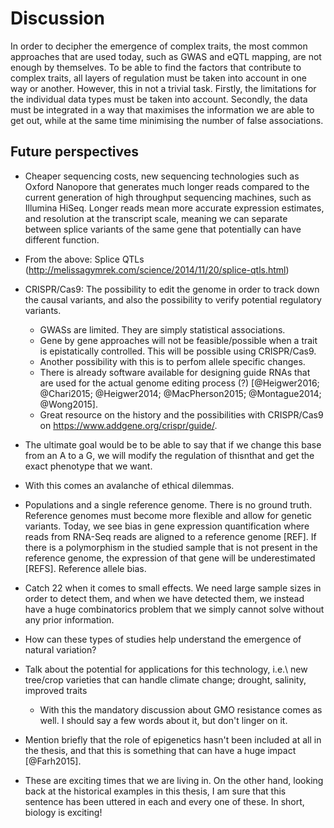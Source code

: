 # Discussion

In order to decipher the emergence of complex traits, the most common approaches that are used today, such as GWAS and eQTL mapping, are not enough by themselves. To be able to find the factors that contribute to complex traits, all layers of regulation must be taken into account in one way or another. However, this in not a trivial task. Firstly, the limitations for the individual data types must be taken into account. Secondly, the data must be integrated in a way that maximises the information we are able to get out, while at the same time minimising the number of false associations.

## Future perspectives

- Cheaper sequencing costs, new sequencing technologies such as Oxford Nanopore that generates much longer reads compared to the current generation of high throughput sequencing machines, such as Illumina HiSeq. Longer reads mean more accurate expression estimates, and resolution at the transcript scale, meaning we can separate between splice variants of the same gene that potentially can have different function.
- From the above: Splice QTLs (http://melissagymrek.com/science/2014/11/20/splice-qtls.html)
- CRISPR/Cas9: The possibility to edit the genome in order to track down the causal variants, and also the possibility to verify potential regulatory variants.
	- GWASs are limited. They are simply statistical associations.
	- Gene by gene approaches will not be feasible/possible when a trait is epistatically controlled. This will be possible using CRISPR/Cas9.
	- Another possibility with this is to perfom allele specific changes.
	- There is already software available for designing guide RNAs that are used for the actual genome editing process (?) [@Heigwer2016; @Chari2015; @Heigwer2014; @MacPherson2015; @Montague2014; @Wong2015].
	- Great resource on the history and the possibilities with CRISPR/Cas9 on https://www.addgene.org/crispr/guide/.
- The ultimate goal would be to be able to say that if we change this base from an A to a G, we will modify the regulation of thisnthat and get the exact phenotype that we want.
- With this comes an avalanche of ethical dilemmas.

- Populations and a single reference genome. There is no ground truth. Reference genomes must become more flexible and allow for genetic variants. Today, we see bias in gene expression quantification where reads from RNA-Seq reads are aligned to a reference genome [REF]. If there is a polymorphism in the studied sample that is not present in the reference genome, the expression of that gene will be underestimated [REFS]. Reference allele bias.

- Catch 22 when it comes to small effects. We need large sample sizes in order to detect them, and when we have detected them, we instead have a huge combinatorics problem that we simply cannot solve without any prior information.

- How can these types of studies help understand the emergence of natural variation?
- Talk about the potential for applications for this technology, i.e.\ new tree/crop varieties that can handle climate change; drought, salinity, improved traits
	- With this the mandatory discussion about GMO resistance comes as well. I should say a few words about it, but don't linger on it.

- Mention briefly that the role of epigenetics hasn't been included at all in the thesis, and that this is something that can have a huge impact [@Farh2015].

- These are exciting times that we are living in. On the other hand, looking back at the historical examples in this thesis, I am sure that this sentence has been uttered in each and every one of these. In short, biology is exciting!
